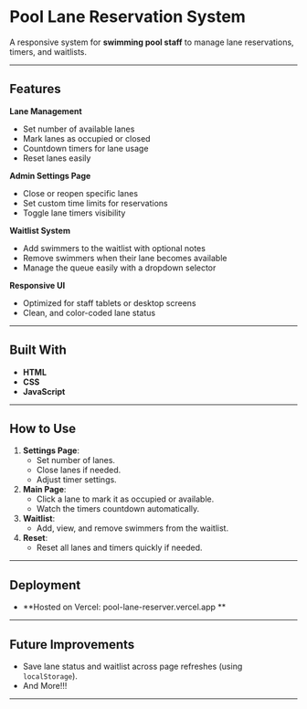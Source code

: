 # Pool Lane Reservation System

A responsive system for **swimming pool staff** to manage lane reservations, timers, and waitlists.

---

## Features

**Lane Management**  
- Set number of available lanes
- Mark lanes as occupied or closed
- Countdown timers for lane usage
- Reset lanes easily

**Admin Settings Page**  
- Close or reopen specific lanes
- Set custom time limits for reservations
- Toggle lane timers visibility

**Waitlist System**  
- Add swimmers to the waitlist with optional notes
- Remove swimmers when their lane becomes available
- Manage the queue easily with a dropdown selector

**Responsive UI**  
- Optimized for staff tablets or desktop screens
- Clean, and color-coded lane status

---

## Built With

- **HTML**
- **CSS**
- **JavaScript**

---

## How to Use

1. **Settings Page**: 
   - Set number of lanes.
   - Close lanes if needed.
   - Adjust timer settings.
2. **Main Page**: 
   - Click a lane to mark it as occupied or available.
   - Watch the timers countdown automatically.
3. **Waitlist**: 
   - Add, view, and remove swimmers from the waitlist.
4. **Reset**: 
   - Reset all lanes and timers quickly if needed.

---

## Deployment

- **Hosted on Vercel: pool-lane-reserver.vercel.app **

---

## Future Improvements

- Save lane status and waitlist across page refreshes (using `localStorage`).
- And More!!!

---

